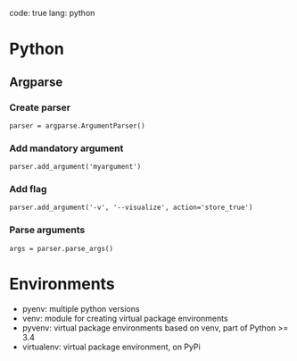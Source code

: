 code: true
lang: python

# Python

## Argparse
### Create parser
```
parser = argparse.ArgumentParser()
```

### Add mandatory argument
```
parser.add_argument('myargument')
```

### Add flag
```
parser.add_argument('-v', '--visualize', action='store_true')
```

### Parse arguments
```
args = parser.parse_args()
```

# Environments

* pyenv: multiple python versions
* venv: module for creating virtual package environments
* pyvenv: virtual package environments based on venv, part of Python >= 3.4
* virtualenv: virtual package environment, on PyPi

